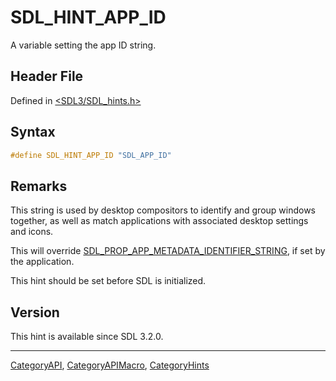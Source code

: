 # SDL_HINT_APP_ID

A variable setting the app ID string.

## Header File

Defined in [<SDL3/SDL_hints.h>](https://github.com/libsdl-org/SDL/blob/main/include/SDL3/SDL_hints.h)

## Syntax

```c
#define SDL_HINT_APP_ID "SDL_APP_ID"
```

## Remarks

This string is used by desktop compositors to identify and group windows
together, as well as match applications with associated desktop settings
and icons.

This will override
[SDL_PROP_APP_METADATA_IDENTIFIER_STRING](SDL_PROP_APP_METADATA_IDENTIFIER_STRING),
if set by the application.

This hint should be set before SDL is initialized.

## Version

This hint is available since SDL 3.2.0.





----
[CategoryAPI](CategoryAPI), [CategoryAPIMacro](CategoryAPIMacro), [CategoryHints](CategoryHints)

